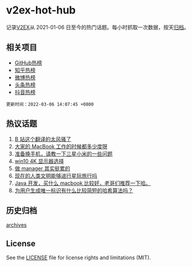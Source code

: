 # v2ex-hot-hub

 记录[V2EX](https://www.v2ex.com/)从 2021-01-06 日至今的热门话题。每小时抓取一次数据，按天[归档](archives)。
 
 ## 相关项目

- [GitHub热榜](https://github.com/snaildev/github-hot-hub)
- [知乎热榜](https://github.com/snaildev/zhihu-hot-hub)
- [微博热榜](https://github.com/snaildev/weibo-hot-hub)
- [头条热榜](https://github.com/snaildev/toutiao-hot-hub)
- [抖音热榜](https://github.com/snaildev/douyin-hot-hub)


 `更新时间：2022-03-06 14:07:45 +0800`

## 热议话题

1. [B 站这个翻译的太风骚了](https://www.v2ex.com/t/838270)
1. [大家的 MacBook 工作的时候都多少度呀](https://www.v2ex.com/t/838198)
1. [准备换手机，请教一下三星小米的一些问题](https://www.v2ex.com/t/838180)
1. [win10 4K 显示器选择](https://www.v2ex.com/t/838187)
1. [做 manager 其实挺累的](https://www.v2ex.com/t/838214)
1. [现在的人类文明能够进行星际旅行吗](https://www.v2ex.com/t/838281)
1. [Java 开发，买什么 macbook 比较好，老哥们推荐一下哈。](https://www.v2ex.com/t/838265)
1. [为用户生成唯一标识有什么比较简短的哈希算法吗？](https://www.v2ex.com/t/838233)

## 历史归档

[archives](archives)

## License

See the [LICENSE](LICENSE) file for license rights and limitations (MIT).

